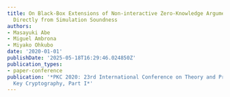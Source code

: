 ```yaml
---
title: On Black-Box Extensions of Non-interactive Zero-Knowledge Arguments, and Signatures
  Directly from Simulation Soundness
authors:
- Masayuki Abe
- Miguel Ambrona
- Miyako Ohkubo
date: '2020-01-01'
publishDate: '2025-05-18T16:29:46.024850Z'
publication_types:
- paper-conference
publication: '*PKC 2020: 23rd International Conference on Theory and Practice of Public
  Key Cryptography, Part I*'
---
```

